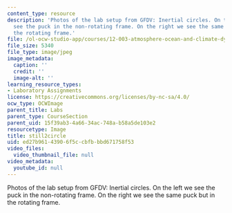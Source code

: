 ```yaml
---
content_type: resource
description: 'Photos of the lab setup from GFDV: Inertial circles. On the left we
  see the puck in the non-rotating frame. On the right we see the same puck but in
  the rotating frame.'
file: /ol-ocw-studio-app/courses/12-003-atmosphere-ocean-and-climate-dynamics-fall-2008/ed27b96143906f5ccbfbbbd671758f53_still2circle.jpg
file_size: 5340
file_type: image/jpeg
image_metadata:
  caption: ''
  credit: ''
  image-alt: ''
learning_resource_types:
- Laboratory Assignments
license: https://creativecommons.org/licenses/by-nc-sa/4.0/
ocw_type: OCWImage
parent_title: Labs
parent_type: CourseSection
parent_uid: 15f39ab3-4a66-34ac-748a-b58a5de103e2
resourcetype: Image
title: still2circle
uid: ed27b961-4390-6f5c-cbfb-bbd671758f53
video_files:
  video_thumbnail_file: null
video_metadata:
  youtube_id: null
---
```

Photos of the lab setup from GFDV: Inertial circles. On the left we see the puck in the non-rotating frame. On the right we see the same puck but in the rotating frame.